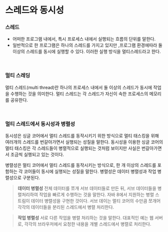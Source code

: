 # 스레드와 동시성

### 스레드
- 어떠한 프로그램 내에서, 특시 프로세스 내에서 실행되는 흐름의 단위를 말한다. 
- 일반적으로 한 프로그램은 하나의 스레드를 가지고 있지만 ,프로그램 환경에따라 둘 이상의 스레드를 동시에 실행할 수 있다. 이러한 실행 방식을 멀티스레드라고 한다.

<br>

### 멀티 스레딩
멀티 스레드(multi thread)란 하나의 프로세스 내에서 둘 이상의 스레드가 동시에 작업을 수행하는 것을 의미한다. 멀티 스레드는 각 스레드가 자신이 속한 프로세스의 메모리를 공유한다.

<br>

### 멀티 스레드에서 동시성과 병렬성
동시성은 싱글 코어에서 멀티 스레드를 동작시키기 위한 방식으로 멀티 태스킹을 위해 여러개의 스레드를 번갈아가면서 실행되는 성질을 말한다. 동시성을 이용한 싱글 코어의 멀티 태스킹은 각 스레드들이 병렬적으로 실행되는 것처럼 보이지만 사실은 번갈아가면서 조금씩 실행되고 있는 것이다.  
  
병렬성은 멀티 코어에서 멀티 스레드를 동작시키는 방식으로, 한 개 이상의 스레드를 포함하는 각 코어들이 동시에 실행되는 성질을 말한다. 병렬성은 데이터 병렬성과 작업 병렬성으로 구분된다.
> **데이터 병렬성**
> 전체 데이터를 쪼개 서브 데이터들로 만든 뒤, 서브 데이터들을 병렬처리하여 작업을 빠르게 수행하는 것을 말한다. 자바 8에서 지원하는 병렬 스트림이 데이터 병렬성을 구현한 것이다. 서브 데이는 멀티 코어의 수만큼 쪼개어 각각의 데이터들을 분리된 스레드에서 병렬 처리한다.

> **작업 병렬성**
> 서로 다른 작업을 병렬 처리하는 것을 말한다. 대표적인 예는 웹 서버로, 각각의 브라우저에서 요청한 내용을 개별 스레드에서 병렬로 처리한다.